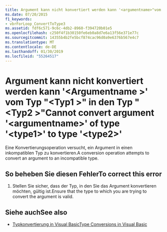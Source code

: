 ```yaml
---
title: Argument kann nicht konvertiert werden kann '<argumentname>"vom Typ"<type1>' in Typ'<type2>"
ms.date: 07/20/2015
f1_keywords:
- vbrForLoop_ConvertToType3
ms.assetid: fdf6c571-9c6c-4db2-8960-f394720b01e5
ms.openlocfilehash: c250f4f1b30150fe6eb0a8d7e6a13f56e371e77c
ms.sourcegitcommit: 14355b4b2fe5bcf874cac96d0a9e6376b567e4c7
ms.translationtype: MT
ms.contentlocale: de-DE
ms.lasthandoff: 01/30/2019
ms.locfileid: "55264517"
---
```

# <a name="cannot-convert-argument-argumentname-of-type-type1-to-type-type2"></a><span data-ttu-id="c0dc1-102">Argument kann nicht konvertiert werden kann '\<Argumentname >' vom Typ "\<Typ1 >" in den Typ "\<Typ2 >"</span><span class="sxs-lookup"><span data-stu-id="c0dc1-102">Cannot convert argument '\<argumentname>' of type '\<type1>' to type '\<type2>'</span></span>
<span data-ttu-id="c0dc1-103">Eine Konvertierungsoperation versucht, ein Argument in einen inkompatiblen Typ zu konvertieren.</span><span class="sxs-lookup"><span data-stu-id="c0dc1-103">A conversion operation attempts to convert an argument to an incompatible type.</span></span>  
  
## <a name="to-correct-this-error"></a><span data-ttu-id="c0dc1-104">So beheben Sie diesen Fehler</span><span class="sxs-lookup"><span data-stu-id="c0dc1-104">To correct this error</span></span>  
  
1.  <span data-ttu-id="c0dc1-105">Stellen Sie sicher, dass der Typ, in den Sie das Argument konvertieren möchten, gültig ist.</span><span class="sxs-lookup"><span data-stu-id="c0dc1-105">Ensure that the type to which you are trying to convert the argument is valid.</span></span>  
  
## <a name="see-also"></a><span data-ttu-id="c0dc1-106">Siehe auch</span><span class="sxs-lookup"><span data-stu-id="c0dc1-106">See also</span></span>
- [<span data-ttu-id="c0dc1-107">Typkonvertierung in Visual Basic</span><span class="sxs-lookup"><span data-stu-id="c0dc1-107">Type Conversions in Visual Basic</span></span>](../../visual-basic/programming-guide/language-features/data-types/type-conversions.md)
